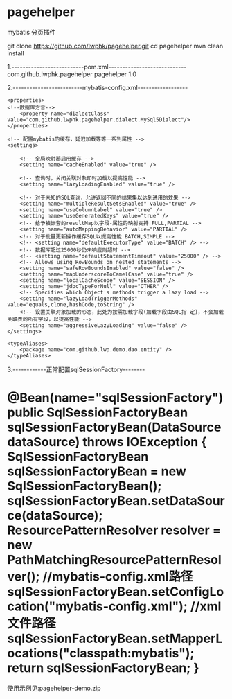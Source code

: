 # pagehelper
mybatis 分页插件

git clone https://github.com/lwphk/pagehelper.git
cd pagehelper
mvn clean install

1.--------------------------pom.xml----------------------------
<dependency>
			<groupId>com.github.lwphk.pagehelper</groupId>
			<artifactId>pagehelper</artifactId>
			<version>1.0</version>
</dependency>

2.-------------------------mybatis-config.xml------------------
<?xml version="1.0" encoding="UTF-8" ?>
<!DOCTYPE configuration
        PUBLIC "-//mybatis.org//DTD Config 3.0//EN"
        "http://mybatis.org/dtd/mybatis-3-config.dtd">
<configuration>
	
	<properties>
    <!--数据库方言-->
		<property name="dialectClass" value="com.github.lwphk.pagehelper.dialect.MySql5Dialect"/>
	</properties>
	
	<!-- 配置mybatis的缓存，延迟加载等等一系列属性 -->
	<settings>

		<!-- 全局映射器启用缓存 -->
		<setting name="cacheEnabled" value="true" />

		<!-- 查询时，关闭关联对象即时加载以提高性能 -->
		<setting name="lazyLoadingEnabled" value="true" />

		<!-- 对于未知的SQL查询，允许返回不同的结果集以达到通用的效果 -->
		<setting name="multipleResultSetsEnabled" value="true" />
		<setting name="useColumnLabel" value="true" />
		<setting name="useGeneratedKeys" value="true" />
		<!-- 给予被嵌套的resultMap以字段-属性的映射支持 FULL,PARTIAL -->
		<setting name="autoMappingBehavior" value="PARTIAL" />
		<!-- 对于批量更新操作缓存SQL以提高性能 BATCH,SIMPLE -->
		<!-- <setting name="defaultExecutorType" value="BATCH" /> -->
		<!-- 数据库超过25000秒仍未响应则超时 -->
		<!-- <setting name="defaultStatementTimeout" value="25000" /> -->
		<!-- Allows using RowBounds on nested statements -->
		<setting name="safeRowBoundsEnabled" value="false" />
		<setting name="mapUnderscoreToCamelCase" value="true" />
		<setting name="localCacheScope" value="SESSION" />
		<setting name="jdbcTypeForNull" value="OTHER" />
		<!-- Specifies which Object's methods trigger a lazy load -->
		<setting name="lazyLoadTriggerMethods" value="equals,clone,hashCode,toString" />
		<!-- 设置关联对象加载的形态，此处为按需加载字段(加载字段由SQL指 定)，不会加载关联表的所有字段，以提高性能 -->
		<setting name="aggressiveLazyLoading" value="false" />
	</settings>

	<typeAliases>
		<package name="com.github.lwp.demo.dao.entity" />
	</typeAliases>
 
<plugins>
     <!--分页插件-->
		<plugin
			interceptor="com.github.lwphk.pagehelper.plugins.PaginationResultSetHandlerInterceptor" />
		<plugin
			interceptor="com.github.lwphk.pagehelper.plugins.PaginationStatementHandlerInterceptor" />
	</plugins>
</configuration>

3.------------正常配置sqlSessionFactory--------

@Bean(name="sqlSessionFactory")
	public SqlSessionFactoryBean sqlSessionFactoryBean(DataSource dataSource) throws IOException {
		SqlSessionFactoryBean sqlSessionFactoryBean = new SqlSessionFactoryBean();
		sqlSessionFactoryBean.setDataSource(dataSource);
		ResourcePatternResolver resolver = new PathMatchingResourcePatternResolver();
		//mybatis-config.xml路径
		sqlSessionFactoryBean.setConfigLocation("mybatis-config.xml");
		//xml文件路径
		sqlSessionFactoryBean.setMapperLocations("classpath:mybatis");
		return sqlSessionFactoryBean;
}
=================================
使用示例见:pagehelper-demo.zip



